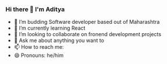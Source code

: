 ### Hi there 👋 I'm Aditya


- 🔭 I’m budding Software developer based out of Maharashtra
- 🌱 I’m currently learning React
- 👯 I’m looking to collaborate on fronend development projects
- 💬 Ask me about anything you want to
- 📫 How to reach me: 
- 😄 Pronouns: he/him
<!--
**aditya-dhoble/aditya-dhoble** is a ✨ _special_ ✨ repository because its `README.md` (this file) appears on your GitHub profile.

Here are some ideas to get you started:

-->
